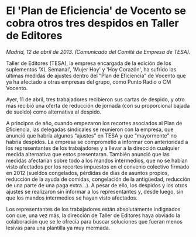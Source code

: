 # El 'Plan de Eficiencia' de Vocento se cobra otros tres despidos en Taller de Editores

*Madrid, 12 de abril de 2013. (Comunicado del Comité de Empresa de TESA).*

Taller de Editores (TESA), la empresa encargada de la edición de los suplementos 'XL Semanal', 'Mujer Hoy' y 'Hoy Corazón', ha sufrido las últimas medidas de ajustes dentro del “Plan de Eficiencia” de Vocento que ya ha afectado a otras empresas del grupo, como Punto Radio o CM Vocento.

Ayer, 11 de abril, tres trabajadores recibieron sus cartas de despido, y otro más recibió una oferta de reducción de jornada (con su proporcional bajada de sueldo) como alternativa al despido.

A principos de año, cuando empezaron los recortes asociados al Plan de Eficiencia, las delegadas 
sindicales se reunieron con la empresa, que anunció que habría algunos “ajustes” en TESA y que “mayormente” no habría despidos. La empresa se comprometió a informar con anterioridad a los representantes de los trabajadores y a llevar a la dirección cualquier medida alternativa que estos presentaran. También anunció que las medidas afectarían sobre todo a los mandos intermedios, que no se habían visto afectados por los recortes impuestos en el convenio colectivo firmado en 2012 (sueldos congelados, pérdidas de días de asuntos propios, reducción de la ayuda de comidas, congelación de la antigüedad, reducción de una parte de una paga extra…). A pesar de ello, los despidos y los otros ajustes se realizaron sin informar a los representantes y, desde luego, sin que los mandos intermedios se hayan visto afectados.

Los representantes de los trabajadores están absolutamente indignados con que, una vez más, la dirección de Taller de Editores haya obviado la colaboración que se le ofrecía para buscar soluciones que fueran menos lesivas para una plantilla ya muy mermada.
